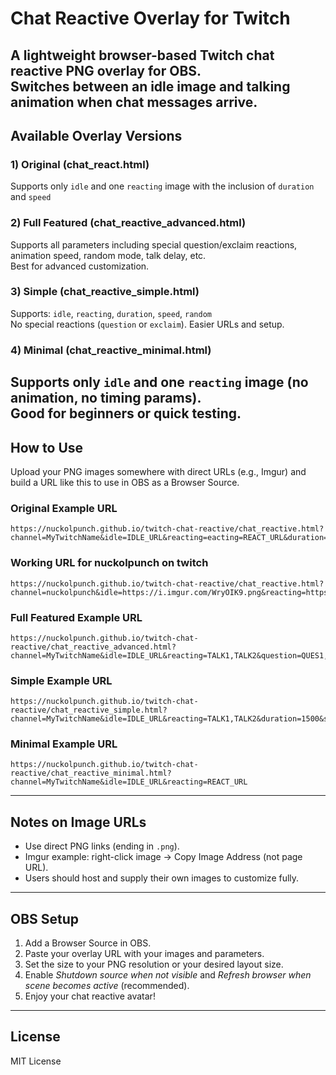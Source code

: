 # Chat Reactive Overlay for Twitch
A lightweight browser-based Twitch chat reactive PNG overlay for OBS.  
Switches between an idle image and talking animation when chat messages arrive.
---
## Available Overlay Versions
### 1) Original (chat_react.html)    
Supports only `idle` and one `reacting` image with the inclusion of `duration` and `speed`
### 2) Full Featured (chat_reactive_advanced.html)    
Supports all parameters including special question/exclaim reactions, animation speed, random mode, talk delay, etc.  
Best for advanced customization.
### 3) Simple (chat_reactive_simple.html)    
Supports: `idle`, `reacting`, `duration`, `speed`, `random`  
No special reactions (`question` or `exclaim`). Easier URLs and setup.
### 4) Minimal (chat_reactive_minimal.html)    
Supports only `idle` and one `reacting` image (no animation, no timing params).  
Good for beginners or quick testing.
---
## How to Use
Upload your PNG images somewhere with direct URLs (e.g., Imgur) and build a URL like this to use in OBS as a Browser Source.
### Original Example URL
```
https://nuckolpunch.github.io/twitch-chat-reactive/chat_reactive.html?channel=MyTwitchName&idle=IDLE_URL&reacting=eacting=REACT_URL&duration=2000
```
### Working URL for nuckolpunch on twitch
```
https://nuckolpunch.github.io/twitch-chat-reactive/chat_reactive.html?channel=nuckolpunch&idle=https://i.imgur.com/WryOIK9.png&reacting=https://i.imgur.com/v6c7Ext.png&duration=2000
```
### Full Featured Example URL
```
https://nuckolpunch.github.io/twitch-chat-reactive/chat_reactive_advanced.html?channel=MyTwitchName&idle=IDLE_URL&reacting=TALK1,TALK2&question=QUES1,QUES2&exclaim=EXCL1,EXCL2&duration=1500&speed=150&random=true&talkdelay=3000
```
### Simple Example URL
```
https://nuckolpunch.github.io/twitch-chat-reactive/chat_reactive_simple.html?channel=MyTwitchName&idle=IDLE_URL&reacting=TALK1,TALK2&duration=1500&speed=150&random=true
```
### Minimal Example URL
```
https://nuckolpunch.github.io/twitch-chat-reactive/chat_reactive_minimal.html?channel=MyTwitchName&idle=IDLE_URL&reacting=REACT_URL
```
---
## Notes on Image URLs
- Use direct PNG links (ending in `.png`).  
- Imgur example: right-click image → Copy Image Address (not page URL).  
- Users should host and supply their own images to customize fully.
---
## OBS Setup
1. Add a Browser Source in OBS.  
2. Paste your overlay URL with your images and parameters.  
3. Set the size to your PNG resolution or your desired layout size.  
4. Enable *Shutdown source when not visible* and *Refresh browser when scene becomes active* (recommended).  
5. Enjoy your chat reactive avatar!
---
## License

MIT License
